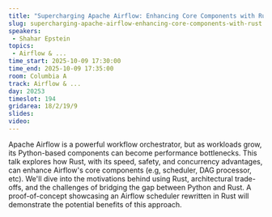 ```yaml
---
title: "Supercharging Apache Airflow: Enhancing Core Components with Rust"
slug: supercharging-apache-airflow-enhancing-core-components-with-rust
speakers:
 - Shahar Epstein
topics:
 - Airflow & ...
time_start: 2025-10-09 17:30:00
time_end: 2025-10-09 17:35:00
room: Columbia A
track: Airflow & ...
day: 20253
timeslot: 194
gridarea: 18/2/19/9
slides:
video:
---
```


Apache Airflow is a powerful workflow orchestrator, but as workloads grow, its Python-based components can become performance bottlenecks. This talk explores how Rust, with its speed, safety, and concurrency advantages, can enhance Airflow's core components (e.g, scheduler, DAG processor, etc).
We'll dive into the motivations behind using Rust, architectural trade-offs, and the challenges of bridging the gap between Python and Rust. A proof-of-concept showcasing an Airflow scheduler rewritten in Rust will demonstrate the potential benefits of this approach.